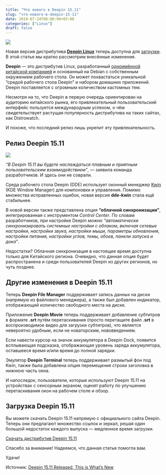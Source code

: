 ```yaml
---
title: "Что нового в Deepin 15.11"
slug: "что-нового-в-deepin-15-11"
date: 2019-07-24T00:00:00+03:00
categories: ["Linux"]
draft: false
---
```


![](/posts/что-нового-в-deepin-15-11/shapka17.jpg)

Новая версия дистрибутива [**Deepin Linux**](https://www.deepin.org/) теперь доступна для [загрузки](https://www.deepin.org/en/2019/07/19/deepin15-11/).
В этой статье мы кратко рассмотрим внесённые изменения.

**Deepin** — это дистрибутив Linux, разработанный [одноимённой китайской компанией](https://www.deepin.org/en/aboutus/)
и основанный на Debian с собственным окружением рабочего стола. Он может похвастаться уникальной “средой рабочего стола Deepin”
и набором домашних приложений. Deepin поставляется с огромным количеством кастомных тем.

Несмотря на то, что Deepin в первую очередь ориентирован на аудиторию китайского рынка, его привлекательный пользовательский
интерфейс пользуется международным успехом, о чём свидетельствует растущая популярность дистрибутива на таких сайтах, как Distrowatch.

И похоже, что последний релиз лишь укрепит эту привлекательность.

## Релиз Deepin 15.11

![](https://i.imgur.com/MizxAHN.jpg)

_“В Deepin 15.11 вы будете наслаждаться плавным и приятным пользовательским взаимодействием”_, — заявила команда разработчиков.
И здесь они не соврали.

Среда рабочего стола Deepin (DDE) использует оконный менеджер [Kwin](https://cgit.kde.org/kwin.git) (KDE Window Manager)
для компоновки и управления. Помимо множества исправленных ошибок, новая версия **dde-kwin** стала ещё стабильнее.

В новой версии также представлена опция **“облачной синхронизации”**, интегрированная с инструментом _Control Center_.
По словам разработчиков, при настройке Deepin можно _“автоматически синхронизировать системные настройки с облаком, включая
сетевые настройки, настройки звука, настройки мыши, параметры обновления, настройки питания, настройки углов, темы, обоев,
панели запуска и дока”_.

Недостатки? Облачная синхронизация в настоящее время доступна только для Китайского региона. Очевидно, что данная опция
будет распространена и среди пользователей Deepin из других регионов, но чуть позднее.

## Другие изменения в Deepin 15.11

Теперь **Deepin File Manager** поддерживает запись данных на диски (напрямую из файлового менеджера), а также был добавлен
индикатор, отображающий количество свободного места на диске.

Приложение **Deepin Movie** теперь поддерживает добавление субтитров в формате **.srt** путём перетаскивания (просто перетащите
файл **.srt** в воспроизводимое видео для загрузки субтитров), что является невероятно удобным, если не новаторским, нововведением.

Если навести курсор на значок аккумулятора в Deepin Dock, появится всплывающая подсказка, отображающая уровень заряда
аккумулятора, оставшееся время и/или время до полной зарядки.

Эмулятор **Deepin Terminal** теперь поддерживает размытый фон под Kwin, также была добавлена опция перемещения строки
заголовка в нижнюю часть окна.

И напоследок, пользователи, которые используют Deepin 15.11 на устройствах с сенсорным экраном, оценят работу по улучшению
перетаскивания окон на рабочем столе и обзор.

## Загрузка Deepin 15.11

Вы можете скачать Deepin 15.11 напрямую с официального сайта Deepin. Теперь они предлагают множество ссылок и зеркал,
решая один большой недостаток каждого выпуска — медленное время загрузки.

[Скачать дистрибутив Deepin 15.11](https://www.deepin.org/en/download/)

Спасибо за внимание! Надеемся, что данная статья помогла вам.

Удачи!

Источник: [Deepin 15.11 Released, This is What’s New](https://www.omgubuntu.co.uk/2019/07/deepin-15-11-released-this-is-whats-new)
